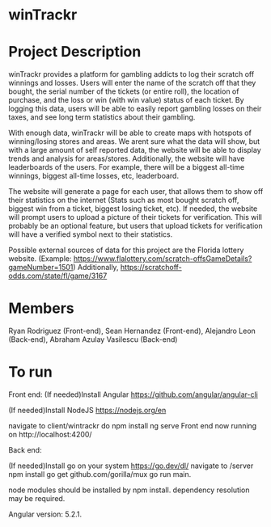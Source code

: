 # winTrackr
# Project Description
winTrackr provides a platform for gambling addicts to log their scratch off winnings and losses. Users will enter the name of the scratch off that they bought, the serial number of the tickets (or entire roll), the location of purchase, and the loss or win (with win value) status of each ticket. By logging this data, users will be able to easily report gambling losses on their taxes, and see long term statistics about their gambling. 

With enough data, winTrackr will be able to create maps with hotspots of winning/losing stores and areas. We arent sure what the data will show, but with a large amount of self reported data, the website will be able to display trends and analysis for areas/stores. Additionally, the website will have leaderboards of the users. For example, there will be a biggest all-time winnings, biggest all-time losses, etc, leaderboard. 

The website will generate a page for each user, that allows them to show off their statistics on the internet (Stats such as most bought scratch off, biggest win from a ticket, biggest losing ticket, etc). If needed, the website will prompt users to upload a picture of their tickets for verification. This will probably be an optional feature, but users that upload tickets for verification will have a verified symbol next to their statistics.

Possible external sources of data for this project are the Florida lottery website. (Example: https://www.flalottery.com/scratch-offsGameDetails?gameNumber=1501)
Additionally, https://scratchoff-odds.com/state/fl/game/3167

# Members
Ryan Rodriguez (Front-end), Sean Hernandez (Front-end), Alejandro Leon (Back-end), Abraham Azulay Vasilescu (Back-end) 

# To run

Front end:
(If needed)Install Angular https://github.com/angular/angular-cli

(If needed)Install NodeJS https://nodejs.org/en

navigate to client/wintrackr
do npm install
ng serve
Front end now running on http://localhost:4200/

Back end:

(If needed)Install go on your system https://go.dev/dl/ 
navigate to /server
npm install
go get github.com/gorilla/mux
go run main.


node modules should be installed by npm install. dependency resolution may be required.

Angular version: 5.2.1.